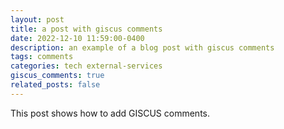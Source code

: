 ```yaml
---
layout: post
title: a post with giscus comments
date: 2022-12-10 11:59:00-0400
description: an example of a blog post with giscus comments
tags: comments
categories: tech external-services
giscus_comments: true
related_posts: false
---
```

This post shows how to add GISCUS comments.
